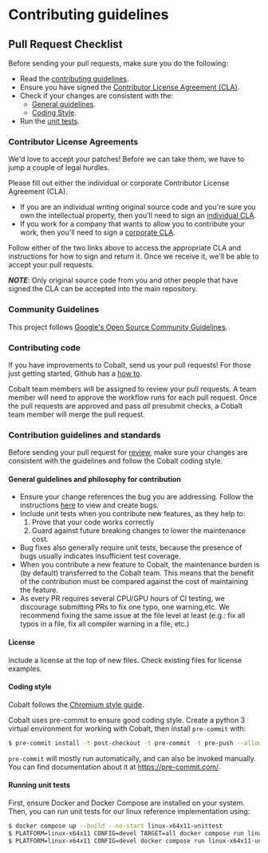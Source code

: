 # Contributing guidelines

## Pull Request Checklist

Before sending your pull requests, make sure you do the following:

-   Read the [contributing guidelines](CONTRIBUTING.md).
-   Ensure you have signed the
    [Contributor License Agreement (CLA)](https://cla.developers.google.com/).
-   Check if your changes are consistent with the:
    -   [General guidelines](#general-guidelines-and-philosophy-for-contribution).
    -   [Coding Style](#coding-style).
-   Run the [unit tests](#running-unit-tests).

### Contributor License Agreements

We'd love to accept your patches! Before we can take them, we have to jump a couple of legal hurdles.

Please fill out either the individual or corporate Contributor License Agreement (CLA).

  * If you are an individual writing original source code and you're sure you own the intellectual property, then you'll need to sign an [individual CLA](https://code.google.com/legal/individual-cla-v1.0.html).
  * If you work for a company that wants to allow you to contribute your work, then you'll need to sign a [corporate CLA](https://code.google.com/legal/corporate-cla-v1.0.html).

Follow either of the two links above to access the appropriate CLA and instructions for how to sign and return it. Once we receive it, we'll be able to accept your pull requests.

***NOTE***: Only original source code from you and other people that have signed the CLA can be accepted into the main repository.

### Community Guidelines

This project follows
[Google's Open Source Community Guidelines](https://opensource.google/conduct/).

### Contributing code

If you have improvements to Cobalt, send us your pull requests! For those
just getting started, Github has a
[how to](https://help.github.com/articles/using-pull-requests/).

Cobalt team members will be assigned to review your pull requests. A team
member will need to approve the workflow runs for each pull request. Once the
pull requests are approved and pass *all* presubmit checks, a Cobalt
team member will merge the pull request.

### Contribution guidelines and standards

Before sending your pull request for
[review](https://github.com/youtube/cobalt/pulls),
make sure your changes are consistent with the guidelines and follow the
Cobalt coding style.

#### General guidelines and philosophy for contribution

*   Ensure your change references the bug you are addressing. Follow the
    instructions
    [here](https://cobalt.dev/communication.html#filing-bugs-and-feature-requests)
    to view and create bugs.
*   Include unit tests when you contribute new features, as they help to:
    1.   Prove that your code works correctly
    1.   Guard against future breaking changes to lower the maintenance cost.
*   Bug fixes also generally require unit tests, because the presence of bugs
    usually indicates insufficient test coverage.
*   When you contribute a new feature to Cobalt, the maintenance burden is
    (by default) transferred to the Cobalt team. This means that the benefit
    of the contribution must be compared against the cost of maintaining the
    feature.
*   As every PR requires several CPU/GPU hours of CI testing, we discourage
    submitting PRs to fix one typo, one warning,etc. We recommend fixing the
    same issue at the file level at least (e.g.: fix all typos in a file, fix
    all compiler warning in a file, etc.)

#### License

Include a license at the top of new files. Check existing files for license examples.

#### Coding style

Cobalt follows the
[Chromium style guide](https://chromium.googlesource.com/chromium/src/+/HEAD/styleguide/styleguide.md).

Cobalt uses pre-commit to ensure good coding style. Create a python 3 virtual
environment for working with Cobalt, then install `pre-commit` with:

```bash
$ pre-commit install -t post-checkout -t pre-commit -t pre-push --allow-missing-config
```

`pre-commit` will mostly run automatically, and can also be invoked manually.
You can find documentation about it at https://pre-commit.com/.

#### Running unit tests

First, ensure Docker and Docker Compose are installed on your system. Then,
you can run unit tests for our linux reference implementation using:

```bash
$ docker compose up --build --no-start linux-x64x11-unittest
$ PLATFORM=linux-x64x11 CONFIG=devel TARGET=all docker compose run linux-x64x11
$ PLATFORM=linux-x64x11 CONFIG=devel docker compose run linux-x64x11-unittest
```
